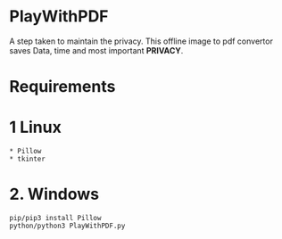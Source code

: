 # PlayWithPDF

A step taken to maintain the privacy. This offline image to pdf convertor saves Data, time and most important <b>PRIVACY</b>. 

# Requirements

# 1 Linux
```
* Pillow
* tkinter
```
# 2. Windows
```
pip/pip3 install Pillow
python/python3 PlayWithPDF.py
```
